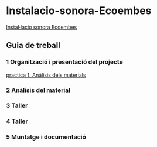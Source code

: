 # Instalacio-sonora-Ecoembes
[Instal·lacio sonora Ecoembes](https://github.com/arquesm/TdPiED/blob/master/Instalacio_sonora.md)

## Guia de treball
### 1 Organització i presentació del projecte
[practica 1. Análisis dels materials](materials.md)
### 2 Anàlisis del material
### 3 Taller
### 4 Taller
### 5 Muntatge i documentació
